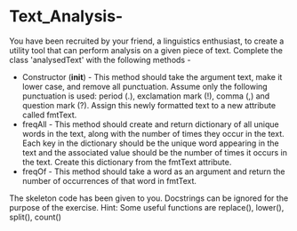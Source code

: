 # Text_Analysis-
You have been recruited by your friend, a linguistics enthusiast, to create a utility tool that can perform analysis on a given piece of text. Complete the class 'analysedText' with the following methods -

- Constructor (__init__) - This method should take the argument text, make it lower case, and remove all punctuation. Assume only the following punctuation is used: period (.), exclamation mark (!), comma (,) and question mark (?). Assign this newly formatted text to a new attribute called fmtText.
- freqAll - This method should create and return dictionary of all unique words in the text, along with the number of times they occur in the text. Each key in the dictionary should be the unique word appearing in the text and the associated value should be the number of times it occurs in the text. Create this dictionary from the fmtText attribute.
- freqOf - This method should take a word as an argument and return the number of occurrences of that word in fmtText.

The skeleton code has been given to you. Docstrings can be ignored for the purpose of the exercise.
Hint: Some useful functions are replace(), lower(), split(), count()
